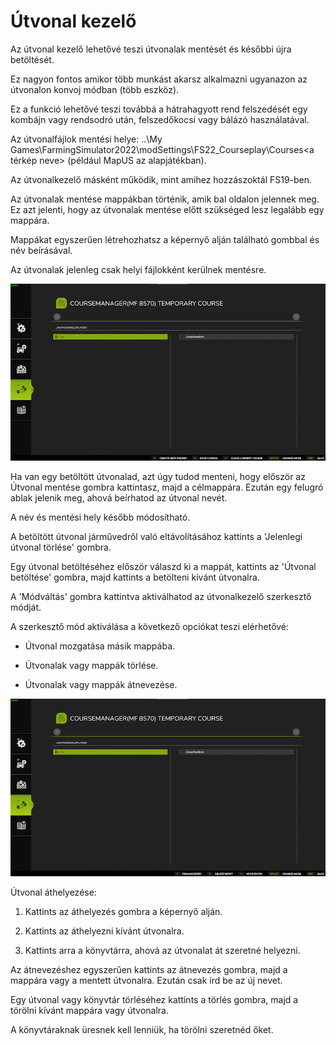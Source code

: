 # Útvonal kezelő

  
  
Az útvonal kezelő lehetővé teszi útvonalak mentését és későbbi újra betöltését.  
  
Ez nagyon fontos amikor több munkást akarsz alkalmazni ugyanazon az útvonalon konvoj módban (több eszköz).  
  
Ez a funkció lehetővé teszi továbbá a hátrahagyott rend felszedését egy kombájn vagy rendsodró után, felszedőkocsi vagy bálázó használatával.  
  
  
  
Az útvonalfájlok mentési helye: ..\My Games\FarmingSimulator2022\modSettings\FS22_Courseplay\Courses\<a térkép neve> (például MapUS az alapjátékban).  
  
Az útvonalkezelő másként működik, mint amihez hozzászoktál FS19-ben.  
  
Az útvonalak mentése mappákban történik, amik bal oldalon jelennek meg. Ez azt jelenti, hogy az útvonalak mentése előtt szükséged lesz legalább egy mappára.   
  
Mappákat egyszerűen létrehozhatsz a képernyő alján található gombbal és név beírásával.  
  
Az útvonalak jelenleg csak helyi fájlokként kerülnek mentésre.  
  


![Image](../assets/images/managerbasehelp_0_0_765_430.png)

  
  
Ha van egy betöltött útvonalad, azt úgy tudod menteni, hogy először az Útvonal mentése gombra kattintasz, majd a célmappára. Ezután egy felugró ablak jelenik meg, ahová beírhatod az útvonal nevét.  
  
A név és mentési hely később módosítható.  
  
A betöltött útvonal járművedről való eltávolításához kattints a 'Jelenlegi útvonal törlése' gombra.  
  
Egy útvonal betöltéséhez először válaszd ki a mappát, kattints az 'Útvonal betöltése' gombra, majd kattints a betölteni kívánt útvonalra.  
  
A 'Módváltás' gombra kattintva aktiválhatod az útvonalkezelő szerkesztő módját.  
  


  
  
A szerkesztő mód aktiválása a következő opciókat teszi elérhetővé:  
  
    
- Útvonal mozgatása másik mappába.  
  
    
- Útvonalak vagy mappák törlése.  
  
    
- Útvonalak vagy mappák átnevezése.  
  


![Image](../assets/images/manageredithelp_0_0_765_430.png)

  
  
Útvonal áthelyezése:   
  
  1) Kattints az áthelyezés gombra a képernyő alján.  
  
  2) Kattints az áthelyezni kívánt útvonalra.  
  
  3) Kattints arra a könyvtárra, ahová az útvonalat át szeretné helyezni.  
  
Az átnevezéshez egyszerűen kattints az átnevezés gombra, majd a mappára vagy a mentett útvonalra. Ezután csak írd be az új nevet.  
  
Egy útvonal vagy könyvtár törléséhez kattints a törlés gombra, majd a törölni kívánt mappára vagy útvonalra.  
  
A könyvtáraknak üresnek kell lenniük, ha törölni szeretnéd őket.  
  


